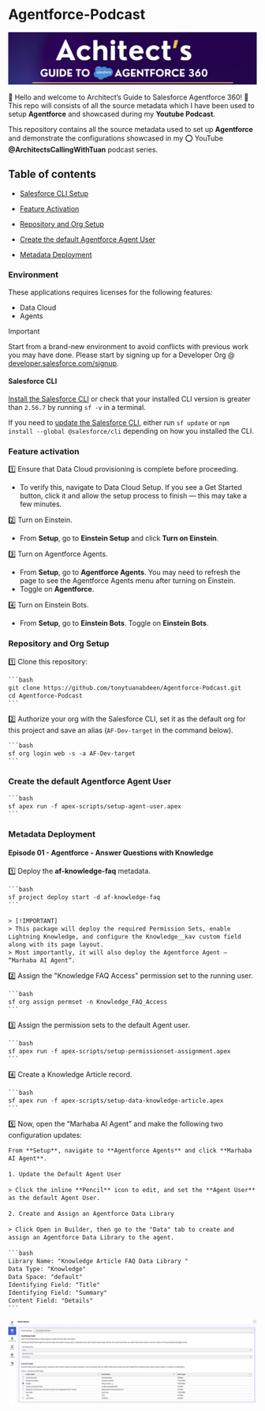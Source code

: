 # Agentforce-Podcast

![App logo](docs/gfx/app-logo.png)

👋 Hello and welcome to Architect’s Guide to Salesforce Agentforce 360! 🌟
This repo will consists of all the source metadata which I have been used to setup **Agentforce** and showcased during my **Youtube Podcast**.

This repository contains all the source metadata used to set up **Agentforce** and demonstrate the configurations showcased in my ⭕ YouTube **@ArchitectsCallingWithTuan** podcast series.

## Table of contents

- [Salesforce CLI Setup](#Salesforce-CLI)

- [Feature Activation](#Feature-activation)

- [Repository and Org Setup](#Repository-and-Org-Setup)

- [Create the default Agentforce Agent User](#Create-the-default-Agentforce-Agent-User)

- [Metadata Deployment](#Metadata-Deployment)

### Environment

These applications requires licenses for the following features:

- Data Cloud
- Agents

> [!IMPORTANT]
> Start from a brand-new environment to avoid conflicts with previous work you may have done.
> Please start by signing up for a Developer Org @ [developer.salesforce.com/signup](developer.salesforce.com/signup).

#### Salesforce CLI

[Install the Salesforce CLI](https://developer.salesforce.com/tools/salesforcecli) or check that your installed CLI version is greater than `2.56.7` by running `sf -v` in a terminal.

If you need to [update the Salesforce CLI](https://developer.salesforce.com/docs/atlas.en-us.sfdx_setup.meta/sfdx_setup/sfdx_setup_update_cli.htm), either run `sf update` or `npm install --global @salesforce/cli` depending on how you installed the CLI.

### Feature activation

1️⃣ Ensure that Data Cloud provisioning is complete before proceeding.

- To verify this, navigate to Data Cloud Setup. If you see a Get Started button, click it and allow the setup process to finish — this may take a few minutes.

2️⃣ Turn on Einstein.

- From **Setup**, go to **Einstein Setup** and click **Turn on Einstein**.

3️⃣ Turn on Agentforce Agents.

- From **Setup**, go to **Agentforce Agents**. You may need to refresh the page to see the Agentforce Agents menu after turning on Einstein.
- Toggle on **Agentforce**.

4️⃣ Turn on Einstein Bots.

- From **Setup**, go to **Einstein Bots**. Toggle on **Einstein Bots**.

### Repository and Org Setup

1️⃣ Clone this repository:

    ```bash
    git clone https://github.com/tonytuanabdeen/Agentforce-Podcast.git
    cd Agentforce-Podcast
    ```

2️⃣ Authorize your org with the Salesforce CLI, set it as the default org for this project and save an alias (`AF-Dev-target` in the command below).

    ```bash
    sf org login web -s -a AF-Dev-target
    ```

### Create the default Agentforce Agent User

    ```bash
    sf apex run -f apex-scripts/setup-agent-user.apex
    ```

### Metadata Deployment

#### Episode 01 - Agentforce - **Answer Questions with Knowledge**

1️⃣ Deploy the **af-knowledge-faq** metadata.

    ```bash
    sf project deploy start -d af-knowledge-faq
    ```

    > [!IMPORTANT]
    > This package will deploy the required Permission Sets, enable Lightning Knowledge, and configure the Knowledge__kav custom field along with its page layout.
    > Most importantly, it will also deploy the Agentforce Agent – “Marhaba AI Agent”.

2️⃣ Assign the "Knowledge FAQ Access" permission set to the running user.

    ```bash
    sf org assign permset -n Knowledge_FAQ_Access
    ```

3️⃣ Assign the permission sets to the default Agent user.

    ```bash
    sf apex run -f apex-scripts/setup-permissionset-assignment.apex
    ```

4️⃣ Create a Knowledge Article record.

    ```bash
    sf apex run -f apex-scripts/setup-data-knowledge-article.apex
    ```

5️⃣ Now, open the “Marhaba AI Agent” and make the following two configuration updates:

    From **Setup**, navigate to **Agentforce Agents** and click **Marhaba AI Agent**.

    1. Update the Default Agent User

    > Click the inline **Pencil** icon to edit, and set the **Agent User** as the default Agent User.

    2. Create and Assign an Agentforce Data Library

    > Click Open in Builder, then go to the "Data" tab to create and assign an Agentforce Data Library to the agent.

    ```bash
    Library Name: "Knowledge Article FAQ Data Library "
    Data Type: "Knowledge"
    Data Space: "default"
    Identifying Field: "Title"
    Identifying Field: "Summary"
    Content Field: "Details"
    ```

![Agentforce Data Library Setup](docs/gfx/data-library-setup.png)
